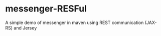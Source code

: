 # messenger-RESFul
A simple demo of messenger  in maven  using REST communication (JAX-RS) and Jersey
